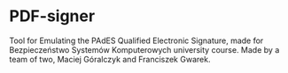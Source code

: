 # PDF-signer
Tool for Emulating the PAdES Qualified Electronic Signature, made for Bezpieczeństwo Systemów Komputerowych university course. Made by a team of two, Maciej Góralczyk and Franciszek Gwarek.
